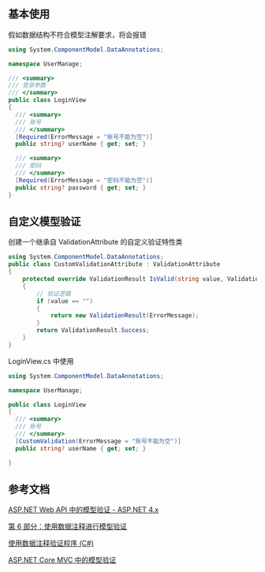 ## 基本使用

假如数据结构不符合模型注解要求，将会报错

```csharp
using System.ComponentModel.DataAnnotations;

namespace UserManage;

/// <summary>
/// 登录参数
/// </summary>
public class LoginView
{
  /// <summary>
  /// 账号
  /// </summary>
  [Required(ErrorMessage = "账号不能为空")]
  public string? userName { get; set; }

  /// <summary>
  /// 密码
  /// </summary>
  [Required(ErrorMessage = "密码不能为空")]
  public string? password { get; set; }
}


```

## 自定义模型验证

创建一个继承自 ValidationAttribute 的自定义验证特性类

```cs
using System.ComponentModel.DataAnnotations;
public class CustomValidationAttribute : ValidationAttribute
{
    protected override ValidationResult IsValid(string value, ValidationContext validationContext)
    {
        // 验证逻辑
        if (value == "")
        {
            return new ValidationResult(ErrorMessage);
        }
        return ValidationResult.Success;
    }
}
```

LoginView.cs 中使用

```cs
using System.ComponentModel.DataAnnotations;

namespace UserManage;

public class LoginView
{
  /// <summary>
  /// 账号
  /// </summary>
  [CustomValidation(ErrorMessage = "账号不能为空")]
  public string? userName { get; set; }

}


```

## 参考文档

[ASP.NET Web API 中的模型验证 - ASP.NET 4.x](https://learn.microsoft.com/zh-cn/aspnet/web-api/overview/formats-and-model-binding/model-validation-in-aspnet-web-api)

[第 6 部分：使用数据注释进行模型验证 ](https://learn.microsoft.com/zh-cn/aspnet/mvc/overview/older-versions/mvc-music-store/mvc-music-store-part-6?source=recommendations)

[使用数据注释验证程序 (C#)](https://learn.microsoft.com/zh-cn/aspnet/mvc/overview/older-versions-1/models-data/validation-with-the-data-annotation-validators-cs)

[ASP.NET Core MVC 中的模型验证](https://learn.microsoft.com/zh-cn/aspnet/core/mvc/models/validation?source=recommendations&view=aspnetcore-7.0)
